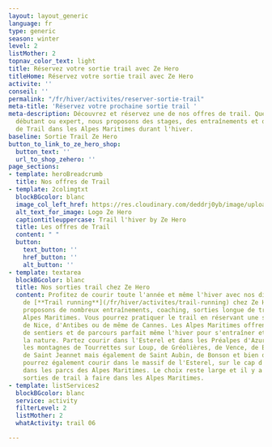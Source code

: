 ```yaml
---
layout: layout_generic
language: fr
type: generic
season: winter
level: 2
listMother: 2
topnav_color_text: light
title: Réservez votre sortie trail avec Ze Hero
titleHome: Réservez votre sortie trail avec Ze Hero
activite: ''
conseil: ''
permalink: "/fr/hiver/activites/reserver-sortie-trail"
meta-title: 'Réservez votre prochaine sortie trail '
meta-description: Découvrez et réservez une de nos offres de trail. Que vous soyez
  débutant ou expert, nous proposons des stages, des entraînements et des sorties
  de Trail dans les Alpes Maritimes durant l'hiver.
baseline: Sortie Trail Ze Hero
button_to_link_to_ze_hero_shop:
  button_text: ''
  url_to_shop_zehero: ''
page_sections:
- template: heroBreadcrumb
  title: Nos offres de Trail
- template: 2colimgtxt
  blockBGcolor: blanc
  image_col_left_href: https://res.cloudinary.com/deddrj0yb/image/upload/v1640094644/website/logo/Sur%20fond%20clair/logo-ze-hero-horizontal_4_a3dhvk.png
  alt_text_for_image: Logo Ze Hero
  captiontitleuppercase: Trail l'hiver by Ze Hero
  title: Les offres de Trail
  content: " "
  button:
    text_button: ''
    href_button: ''
    alt_button: ''
- template: textarea
  blockBGcolor: blanc
  title: Nos sorties trail chez Ze Hero
  content: Profitez de courir toute l'année et même l'hiver avec nos différentes sorties
    de [**Trail running**](/fr/hiver/activites/trail-running) chez Ze Hero. Nous vous
    proposons de nombreux entraînements, coaching, sorties longue de trail dans les
    Alpes Maritimes. Vous pourrez pratiquer le trail en réservant une sortie près
    de Nice, d'Antibes ou de même de Cannes. Les Alpes Maritimes offrent un panel
    de sentiers et de parcours parfait même l'hiver pour s'entraîner et profiter de
    la nature. Partez courir dans l'Esterel et dans les Préalpes d'Azur. Découvrez
    les montagnes de Tourrettes sur Loup, de Gréolières, de Vence, de Bar sur Loup,
    de Saint Jeannet mais également de Saint Aubin, de Bonson et bien d'autres. Vous
    pourrez également courir dans le massif de l'Esterel, sur le cap d'Antibes et
    dans les parcs des Alpes Maritimes. Le choix reste large et il y a de nombreuses
    sorties de trail à faire dans les Alpes Maritimes.
- template: listServices2
  blockBGcolor: blanc
  service: activity
  filterLevel: 2
  listMother: 2
  whatActivity: trail 06

---
```

